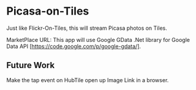 Picasa-on-Tiles
===============

Just like Flickr-On-Tiles, this will stream Picasa photos on Tiles.

MarketPlace URL: 
This app will use Google GData .Net library for Google Data API [https://code.google.com/p/google-gdata/].

Future Work
-----------

Make the tap event on HubTile open up Image Link in a browser.